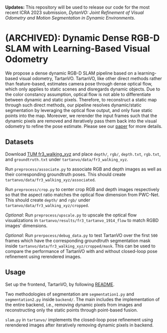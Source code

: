 __Updates:__ This repository will be used to release our code for the most recent ICRA 2023 submission, _DytanVO: Joint Refinement of Visual Odometry and Motion Segmentation in Dynamic Environments_.


# (ARCHIVED): Dynamic Dense RGB-D SLAM with Learning-Based Visual Odometry  
We propose a dense dynamic RGB-D SLAM pipeline based on a learning-based visual odometry, TartanVO. TartanVO, like other direct methods rather than feature-based, estimates camera pose through dense optical flow, which only applies to static scenes and disregards dynamic objects. Due to the color constancy assumption, optical flow is not able to differentiate between dynamic and static pixels. Therefore, to reconstruct a static map through such direct methods, our pipeline resolves dynamic/static segmentation by leveraging the optical flow output, and only fuse static points into the map. Moreover, we rerender the input frames such that the dynamic pixels are removed and iteratively pass them back into the visual odometry to refine the pose estimate. Please see our [paper](https://arxiv.org/abs/2205.05916) for more details.

## Datasets
Download [TUM fr3_walking_xyz](https://vision.in.tum.de/data/datasets/rgbd-dataset/download#freiburg3_walking_xyz) and place ```depth/```, ```rgb/```, ```depth.txt```, ```rgb.txt```, and ```groundtruth.txt``` under ```tartanvo/data/fr3_walking_xyz```. 

Run ```preprocess/associate.py``` to associate RGB and depth images as well as their corresponding groundtruth poses. This should create ```tartanvo/data/fr3_walking_xyz/associated```.

Run ```preprocess/crop.py``` to center crop RGB and depth images respectively so that the aspect ratio matches the optical flow dimension from PWC-Net. This should create ```depth/``` and ```rgb/``` under ```tartanvo/data/fr3_walking_xyz/cropped```.

*Optional*: Run ```preprocess/upscale.py``` to upscale the optical flow visualizations in ```tartanvo/results/fr3_tartanvo_1914_flow``` to match RGBD images' dimensions.

*Optional*: Run ```prerpocess/debug_data.py``` to test TartanVO over the first ```500``` frames which have the corresponding groundtruth segmentation mask inside ```tartanvo/data/fr3_walking_xyz/cropped/mask```. This can be used to compare the performance of TartanVO with and without closed-loop pose refinement using rerendered images. 

## Usage
Set up the frontend, TartanVO, by following [README](tartanvo/README.md).

Two methodologies of segmentation are ```segmentation1.py``` and ```segmentation2.py``` inside ```backend/```. The main includes the implementation of the entire backend, i.e., removing dynamic pixels from images and reconstructing only the static points through point-based fusion. 

```slam.py``` in ```tartanvo/``` implements the closed-loop pose refinement using rerendered images after iteratively removing dynamic pixels in backend.
